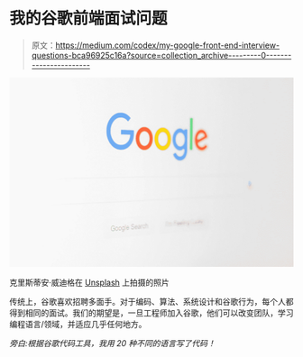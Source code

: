# 我的谷歌前端面试问题

> 原文：<https://medium.com/codex/my-google-front-end-interview-questions-bca96925c16a?source=collection_archive---------0----------------------->

![](img/5471f3f7b46e934e5ea7bc4164540407.png)

克里斯蒂安·威迪格在 [Unsplash](https://unsplash.com?utm_source=medium&utm_medium=referral) 上拍摄的照片

传统上，谷歌喜欢招聘多面手。对于编码、算法、系统设计和谷歌行为，每个人都得到相同的面试。我们的期望是，一旦工程师加入谷歌，他们可以改变团队，学习编程语言/领域，并适应几乎任何地方。

*旁白:根据谷歌代码工具，我用 20 种不同的语言写了代码！*